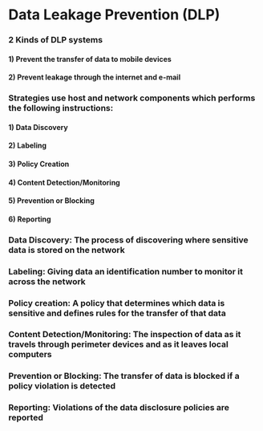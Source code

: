 # Data Leakage Prevention (DLP)

### 2 Kinds of DLP systems

#### 1) Prevent the transfer of data to mobile devices

#### 2) Prevent leakage through the internet and e-mail

### Strategies use host and network components which performs the following instructions:

#### 1) Data Discovery

#### 2) Labeling

#### 3) Policy Creation

#### 4) Content Detection/Monitoring

#### 5) Prevention or Blocking

#### 6) Reporting

### Data Discovery: The process of discovering where sensitive data is stored on the network

### Labeling: Giving data an identification number to monitor it across the network

### Policy creation: A policy that determines which data is sensitive and defines rules for the transfer of that data

### Content Detection/Monitoring: The inspection of data as it travels through perimeter devices and as it leaves local computers

### Prevention or Blocking: The transfer of data is blocked if a policy violation is detected

### Reporting: Violations of the data disclosure policies are reported
